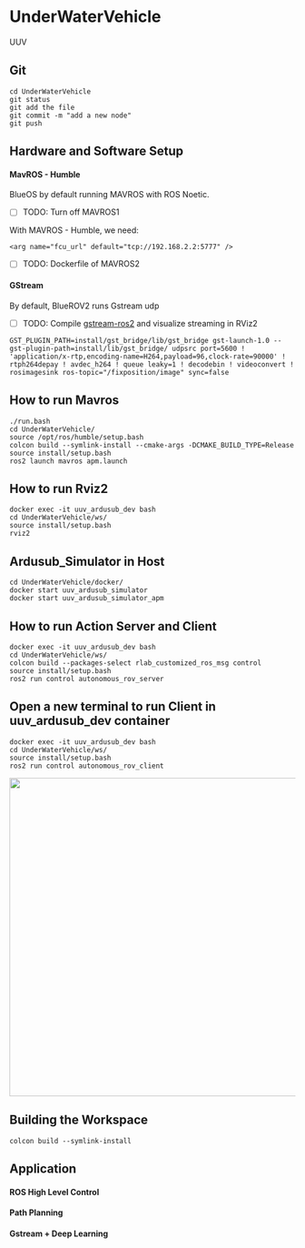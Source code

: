 # UnderWaterVehicle
UUV
## Git
```
cd UnderWaterVehicle
git status
git add the file
git commit -m "add a new node"
git push
```
## Hardware and Software Setup

#### MavROS - Humble
BlueOS by default running MAVROS with ROS Noetic.
- [ ] TODO: Turn off MAVROS1

With MAVROS - Humble, we need:
```
<arg name="fcu_url" default="tcp://192.168.2.2:5777" />
```
- [ ] TODO: Dockerfile of MAVROS2

#### GStream
By default, BlueROV2 runs Gstream udp
- [ ] TODO: Compile [gstream-ros2](https://github.com/BrettRD/ros-gst-bridge) and visualize streaming in RViz2
```
GST_PLUGIN_PATH=install/gst_bridge/lib/gst_bridge gst-launch-1.0 --gst-plugin-path=install/lib/gst_bridge/ udpsrc port=5600 ! 'application/x-rtp,encoding-name=H264,payload=96,clock-rate=90000' ! rtph264depay ! avdec_h264 ! queue leaky=1 ! decodebin ! videoconvert ! rosimagesink ros-topic="/fixposition/image" sync=false
```
## How to run Mavros 
```
./run.bash
cd UnderWaterVehicle/
source /opt/ros/humble/setup.bash
colcon build --symlink-install --cmake-args -DCMAKE_BUILD_TYPE=Release
source install/setup.bash 
ros2 launch mavros apm.launch
```
## How to run Rviz2 
```
docker exec -it uuv_ardusub_dev bash
cd UnderWaterVehicle/ws/
source install/setup.bash 
rviz2
```
## Ardusub_Simulator in Host
```
cd UnderWaterVehicle/docker/
docker start uuv_ardusub_simulator
docker start uuv_ardusub_simulator_apm
```
## How to run Action Server and Client
```
docker exec -it uuv_ardusub_dev bash
cd UnderWaterVehicle/ws/
colcon build --packages-select rlab_customized_ros_msg control
source install/setup.bash
ros2 run control autonomous_rov_server
```
## Open a new terminal to run Client in uuv_ardusub_dev container 
```
docker exec -it uuv_ardusub_dev bash
cd UnderWaterVehicle/ws/
source install/setup.bash
ros2 run control autonomous_rov_client
```
<p align='center'>
    <img src="https://github.com/dfl-rlab/documentation_materials/blob/master/uuv/uuv_snail.png" width="780" height="560"/>
</p>

## Building the Workspace
```
colcon build --symlink-install
```
## Application
#### ROS High Level Control
#### Path Planning
#### Gstream + Deep Learning
